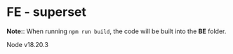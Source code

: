# FE - superset

**Note:**: When running `npm run build`, the code will be built into the **BE** folder.

Node v18.20.3